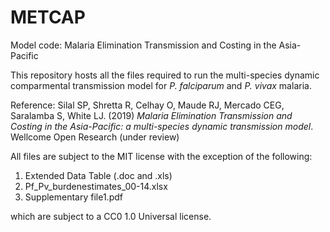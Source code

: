 # METCAP
Model code: Malaria Elimination Transmission and Costing in the Asia-Pacific

This repository hosts all the files required to run the multi-species dynamic comparmental transmission model for *P. falciparum* and *P. vivax* malaria.

Reference: Silal SP, Shretta R, Celhay O, Maude RJ, Mercado CEG, Saralamba S, White LJ. (2019) *Malaria Elimination Transmission and Costing in the Asia-Pacific: a multi-species dynamic transmission model*. Wellcome Open Research (under review)

All files are subject to the MIT license with the exception of the following: 
1. Extended Data Table (.doc and .xls)
2. Pf_Pv_burdenestimates_00-14.xlsx
3. Supplementary file1.pdf

which are subject to a CC0 1.0 Universal license. 
